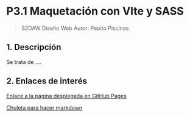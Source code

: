 # P3.1 Maquetación con VIte y SASS

> S2DAW Diseño Web
> Autor: Pepito Piscinas

## 1. Descripción

Se trata de ....

## 2. Enlaces de interés

[Enlace a la página desplegada en GitHub Pages](https://jeatzr.github.io/lol-generator/)

[Chuleta para hacer markdown](https://www.markdownguide.org/cheat-sheet/)
